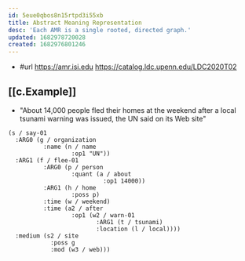 ```yaml
---
id: 5eue0qbos8n15rtpd3i55xb
title: Abstract Meaning Representation
desc: 'Each AMR is a single rooted, directed graph.'
updated: 1682978720028
created: 1682976801246
---
```


- #url https://amr.isi.edu https://catalog.ldc.upenn.edu/LDC2020T02

## [[c.Example]]

- "About 14,000 people fled their homes at the weekend after a local tsunami warning was issued, the UN said on its Web site"
```
(s / say-01
  :ARG0 (g / organization
          :name (n / name
                  :op1 "UN"))
  :ARG1 (f / flee-01
          :ARG0 (p / person
                  :quant (a / about
                           :op1 14000))
          :ARG1 (h / home
                  :poss p)
          :time (w / weekend)
          :time (a2 / after
                  :op1 (w2 / warn-01
                         :ARG1 (t / tsunami)
                         :location (l / local))))
  :medium (s2 / site
            :poss g
            :mod (w3 / web)))
```